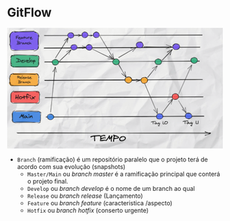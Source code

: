 # GitFlow


<img src="https://github.com/fabiomarotti/Annotations/blob/main/Git/GitFlow/img/img_gitflow.png"  width="1024" height="" />

- `Branch` (ramificação) é um repositório paralelo que o projeto terá de acordo com sua evolução (snapshots) 
  - `Master/Main` ou _branch master_ é a ramificação principal que conterá o projeto final.
  - `Develop` ou _branch  develop_ é o nome de um branch ao qual
  - `Release` ou _branch release_ (Lançamento)
  - `Feature` ou _branch feature_ (caracteristica /aspecto)   
  - `Hotfix` ou _branch hotfix_ (conserto urgente) 
